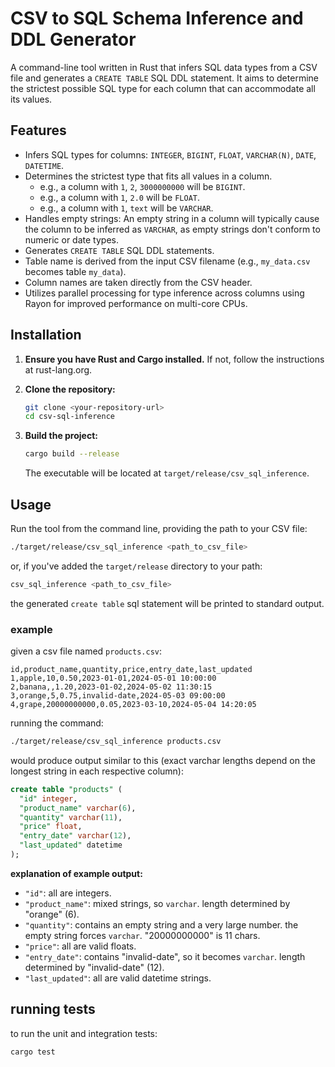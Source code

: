 # CSV to SQL Schema Inference and DDL Generator

A command-line tool written in Rust that infers SQL data types from a CSV file and generates a `CREATE TABLE` SQL DDL statement. It aims to determine the strictest possible SQL type for each column that can accommodate all its values.

## Features

- Infers SQL types for columns: `INTEGER`, `BIGINT`, `FLOAT`, `VARCHAR(N)`, `DATE`, `DATETIME`.
- Determines the strictest type that fits all values in a column.
    - e.g., a column with `1`, `2`, `3000000000` will be `BIGINT`.
    - e.g., a column with `1`, `2.0` will be `FLOAT`.
    - e.g., a column with `1`, `text` will be `VARCHAR`.
- Handles empty strings: An empty string in a column will typically cause the column to be inferred as `VARCHAR`, as empty strings don't conform to numeric or date types.
- Generates `CREATE TABLE` SQL DDL statements.
- Table name is derived from the input CSV filename (e.g., `my_data.csv` becomes table `my_data`).
- Column names are taken directly from the CSV header.
- Utilizes parallel processing for type inference across columns using Rayon for improved performance on multi-core CPUs.

## Installation

1.  **Ensure you have Rust and Cargo installed.**
    If not, follow the instructions at rust-lang.org.

2.  **Clone the repository:**
    ```bash
    git clone <your-repository-url>
    cd csv-sql-inference
    ```

3.  **Build the project:**
    ```bash
    cargo build --release
    ```
    The executable will be located at `target/release/csv_sql_inference`.

## Usage

Run the tool from the command line, providing the path to your CSV file:

```bash
./target/release/csv_sql_inference <path_to_csv_file>
```

or, if you've added the `target/release` directory to your path:

```bash
csv_sql_inference <path_to_csv_file>
```

the generated `create table` sql statement will be printed to standard output.

### example

given a csv file named `products.csv`:

```csv
id,product_name,quantity,price,entry_date,last_updated
1,apple,10,0.50,2023-01-01,2024-05-01 10:00:00
2,banana,,1.20,2023-01-02,2024-05-02 11:30:15
3,orange,5,0.75,invalid-date,2024-05-03 09:00:00
4,grape,20000000000,0.05,2023-03-10,2024-05-04 14:20:05
```

running the command:

```bash
./target/release/csv_sql_inference products.csv
```

would produce output similar to this (exact varchar lengths depend on the longest string in each respective column):

```sql
create table "products" (
  "id" integer,
  "product_name" varchar(6),
  "quantity" varchar(11),
  "price" float,
  "entry_date" varchar(12),
  "last_updated" datetime
);
```

**explanation of example output:**
- `"id"`: all are integers.
- `"product_name"`: mixed strings, so `varchar`. length determined by "orange" (6).
- `"quantity"`: contains an empty string and a very large number. the empty string forces `varchar`. "20000000000" is 11 chars.
- `"price"`: all are valid floats.
- `"entry_date"`: contains "invalid-date", so it becomes `varchar`. length determined by "invalid-date" (12).
- `"last_updated"`: all are valid datetime strings.

## running tests

to run the unit and integration tests:

```bash
cargo test
```

